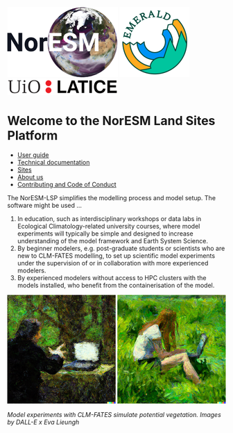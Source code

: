 [![NorESM](img/NORESM-logo.png "the Norwegian Earth System Model")](https://www.noresm.org/)
[![EMERALD](img/Emerald_darktext_whiteBG_small.png "EMERALD project")](https://www.mn.uio.no/geo/english/research/projects/emerald/)
[![LATICE](img/UiO_LATICE_logo_black_small.png "Land-ATmosphere Interactions in Cold Environments research group")](https://www.mn.uio.no/geo/english/research/groups/latice/)

# Welcome to the NorESM Land Sites Platform

- [User guide](https://noresmhub.github.io/noresm-land-sites-platform/user_guide)
- [Technical documentation](https://noresmhub.github.io/noresm-land-sites-platform/documentation)
- [Sites](https://noresmhub.github.io/noresm-land-sites-platform/land-sites)
- [About us](https://noresmhub.github.io/noresm-land-sites-platform/about)
- [Contributing and Code of Conduct](https://noresmhub.github.io/noresm-land-sites-platform/contributing)

The NorESM-LSP simplifies the modelling process and model setup. The software might be used ...

1. In education, such as interdisciplinary workshops or data labs in Ecological Climatology-related university courses, where model experiments will typically be simple and designed to increase understanding of the model framework and Earth System Science.
2. By beginner modelers, e.g. post-graduate students or scientists who are new to CLM-FATES modelling, to set up scientific model experiments under the supervision of or in collaboration with more experienced modelers. 
3. By experienced modelers without access to HPC clusters with the models installed, who benefit from the containerisation of the model.

![Forest work](img/DALL-E-2022-forest-work.png)
![Meadow work](img/DALL-E-2022-meadow-work.png)


*Model experiments with CLM-FATES simulate potential vegetation. Images by DALL-E x Eva Lieungh*
